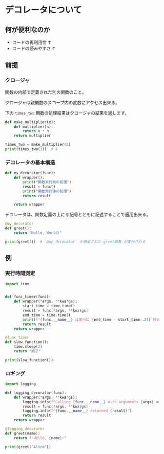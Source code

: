 # デコレータについて
## 何が便利なのか
- コードの再利用性 ↑
- コードの読みやすさ ↑

## 前提
### クロージャ
関数の内部で定義された別の関数のこと。

クロージャは親関数のスコープ内の変数にアクセス出来る。

下の `times_two` 関数の処理結果はクロージャの結果を返します。
```py
def make_multiplier(x):
    def multiplier(n):
        return x * n
    return multiplier

times_two = make_multiplier(2)
print(times_two(3))  # 6
```

### デコレータの基本構造

```py
def my_decorator(func):
    def wrapper():
        print("関数実行前の処理")
        result = func()
        print("関数実行後の処理")
        return result

    return wrapper
```

デコレータは、関数定義の上に `@` 記号とともに記述することで適用出来る。
```py
@my_decorator
def greet():
    return "Hello, World!"

print(greet())  # `@my_decorator` が適用された greet関数 が実行される
```

## 例
### 実行時間測定
```py
import time


def func_timer(func):
    def wrapper(*args, **kwargs):
        start_time = time.time()
        result = func(*args, **kwargs)
        end_time = time.time()
        print(f"{func.__name__} は実行に {end_time - start_time:.2f} 秒かかりました")
        return result
    return wrapper

@func_timer
def slow_function():
    time.sleep(2)
    return "終了"

print(slow_function())
```

### ロギング
```py
import logging

def logging_decorator(func):
    def wrapper(*args, **kwargs):
        logging.info(f"Calling {func.__name__} with arguments {args} and {kwargs}")
        result = func(*args, **kwargs)
        logging.info(f"{func.__name__} returned {result}")
        return result
    return wrapper

@logging_decorator
def greet(name):
    return f"Hello, {name}!"

print(greet("Alice"))
```
